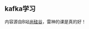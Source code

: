 ## kafka学习

内容源自B站[尚硅谷](https://www.bilibili.com/video/BV1vr4y1677k/?p=6&spm_id_from=pageDriver&vd_source=096fea7f26fb5eb046dfbb1b696a456f)，雷神的课是真的好！
